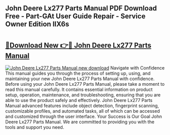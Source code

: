 ## John Deere Lx277 Parts Manual PDF Download Free - Part-GAt User Guide Repair - Service Owner Edition IIX6s

# <h2><a href="http://bc89933.oget.top/?id=John+Deere+Lx277+Parts+Manual">🔗Download New 👉🔴 John Deere Lx277 Parts Manual</a></h2>

[![John Deere Lx277 Parts Manual new download](https://i.imgur.com/5g1atiW.png)](http://bc89933.oget.top/?id=John+Deere+Lx277+Parts+Manual)
Navigate with Confidence This manual guides you through the process of setting up, using, and maintaining your new John Deere Lx277 Parts Manual with confidence. Before using your John Deere Lx277 Parts Manual, please take a moment to read this manual carefully. It contains essential information on product setup, operation, maintenance, and troubleshooting, ensuring that you are able to use the product safely and effectively. John Deere Lx277 Parts Manual advanced features include object detection, fingerprint scanning, customizable profiles, and automated tasks, all of which can be accessed and customized through the user interface. Your Success is Our Goal John Deere Lx277 Parts Manual. We are committed to providing you with the tools and support you need.
